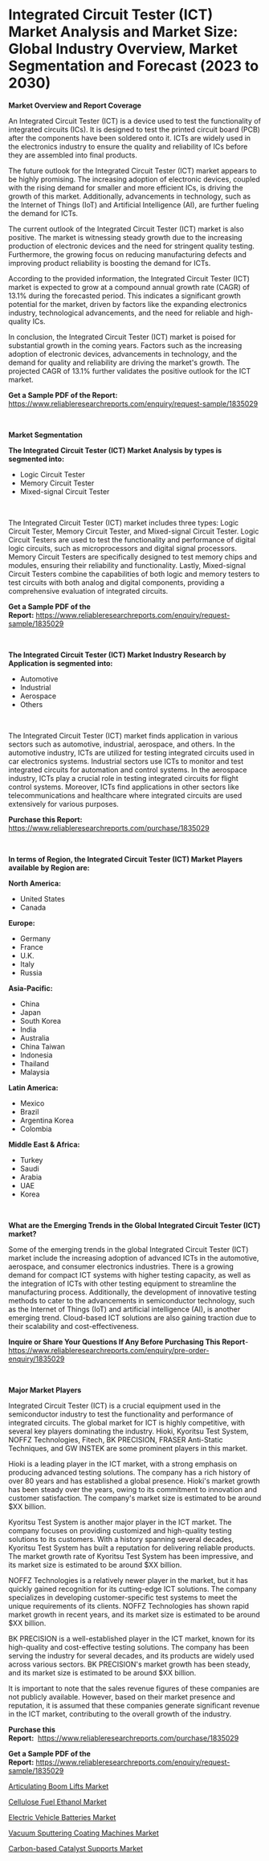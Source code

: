 <p><h1>Integrated Circuit Tester (ICT) Market Analysis and Market Size: Global Industry Overview, Market Segmentation and Forecast (2023 to 2030)</h1></p><p><strong>Market Overview and Report Coverage</strong></p>
<p><p>An Integrated Circuit Tester (ICT) is a device used to test the functionality of integrated circuits (ICs). It is designed to test the printed circuit board (PCB) after the components have been soldered onto it. ICTs are widely used in the electronics industry to ensure the quality and reliability of ICs before they are assembled into final products.</p><p>The future outlook for the Integrated Circuit Tester (ICT) market appears to be highly promising. The increasing adoption of electronic devices, coupled with the rising demand for smaller and more efficient ICs, is driving the growth of this market. Additionally, advancements in technology, such as the Internet of Things (IoT) and Artificial Intelligence (AI), are further fueling the demand for ICTs.</p><p>The current outlook of the Integrated Circuit Tester (ICT) market is also positive. The market is witnessing steady growth due to the increasing production of electronic devices and the need for stringent quality testing. Furthermore, the growing focus on reducing manufacturing defects and improving product reliability is boosting the demand for ICTs.</p><p>According to the provided information, the Integrated Circuit Tester (ICT) market is expected to grow at a compound annual growth rate (CAGR) of 13.1% during the forecasted period. This indicates a significant growth potential for the market, driven by factors like the expanding electronics industry, technological advancements, and the need for reliable and high-quality ICs.</p><p>In conclusion, the Integrated Circuit Tester (ICT) market is poised for substantial growth in the coming years. Factors such as the increasing adoption of electronic devices, advancements in technology, and the demand for quality and reliability are driving the market's growth. The projected CAGR of 13.1% further validates the positive outlook for the ICT market.</p></p>
<p><strong>Get a Sample PDF of the Report:</strong> <a href="https://www.reliableresearchreports.com/enquiry/request-sample/1835029">https://www.reliableresearchreports.com/enquiry/request-sample/1835029</a></p>
<p>&nbsp;</p>
<p><strong>Market Segmentation</strong></p>
<p><strong>The Integrated Circuit Tester (ICT) Market Analysis by types is segmented into:</strong></p>
<p><ul><li>Logic Circuit Tester</li><li>Memory Circuit Tester</li><li>Mixed-signal Circuit Tester</li></ul></p>
<p>&nbsp;</p>
<p><p>The Integrated Circuit Tester (ICT) market includes three types: Logic Circuit Tester, Memory Circuit Tester, and Mixed-signal Circuit Tester. Logic Circuit Testers are used to test the functionality and performance of digital logic circuits, such as microprocessors and digital signal processors. Memory Circuit Testers are specifically designed to test memory chips and modules, ensuring their reliability and functionality. Lastly, Mixed-signal Circuit Testers combine the capabilities of both logic and memory testers to test circuits with both analog and digital components, providing a comprehensive evaluation of integrated circuits.</p></p>
<p><strong>Get a Sample PDF of the Report:</strong>&nbsp;<a href="https://www.reliableresearchreports.com/enquiry/request-sample/1835029">https://www.reliableresearchreports.com/enquiry/request-sample/1835029</a></p>
<p>&nbsp;</p>
<p><strong>The Integrated Circuit Tester (ICT) Market Industry Research by Application is segmented into:</strong></p>
<p><ul><li>Automotive</li><li>Industrial</li><li>Aerospace</li><li>Others</li></ul></p>
<p>&nbsp;</p>
<p><p>The Integrated Circuit Tester (ICT) market finds application in various sectors such as automotive, industrial, aerospace, and others. In the automotive industry, ICTs are utilized for testing integrated circuits used in car electronics systems. Industrial sectors use ICTs to monitor and test integrated circuits for automation and control systems. In the aerospace industry, ICTs play a crucial role in testing integrated circuits for flight control systems. Moreover, ICTs find applications in other sectors like telecommunications and healthcare where integrated circuits are used extensively for various purposes.</p></p>
<p><strong>Purchase this Report:</strong>&nbsp; <a href="https://www.reliableresearchreports.com/purchase/1835029">https://www.reliableresearchreports.com/purchase/1835029</a></p>
<p>&nbsp;</p>
<p><strong>In terms of Region, the Integrated Circuit Tester (ICT) Market Players available by Region are:</strong></p>
<p>
    <p> <strong> North America: </strong>
        <ul>
            <li>United States</li>
            <li>Canada</li>
        </ul>
        </p> 
    <p> <strong> Europe: </strong>
        <ul>
            <li>Germany</li>
            <li>France</li>
            <li>U.K.</li>
            <li>Italy</li>
            <li>Russia</li>
        </ul>
        </p> 
    <p> <strong> Asia-Pacific: </strong>
        <ul>
            <li>China</li>
            <li>Japan</li>
            <li>South Korea</li>
            <li>India</li>
            <li>Australia</li>
            <li>China Taiwan</li>
            <li>Indonesia</li>
            <li>Thailand</li>
            <li>Malaysia</li>
        </ul>
        </p> 
    <p> <strong> Latin America: </strong>
        <ul>
            <li>Mexico</li>
            <li>Brazil</li>
            <li>Argentina Korea</li>
            <li>Colombia</li>
        </ul>
        </p> 
    <p> <strong> Middle East & Africa: </strong>
        <ul>
            <li>Turkey</li>
            <li>Saudi</li>
            <li>Arabia</li>
            <li>UAE</li>
            <li>Korea</li>
        </ul>
    </p>
    </p>
<p>&nbsp;</p>
<p><strong>What are the Emerging Trends in the Global Integrated Circuit Tester (ICT) market?</strong></p>
<p><p>Some of the emerging trends in the global Integrated Circuit Tester (ICT) market include the increasing adoption of advanced ICTs in the automotive, aerospace, and consumer electronics industries. There is a growing demand for compact ICT systems with higher testing capacity, as well as the integration of ICTs with other testing equipment to streamline the manufacturing process. Additionally, the development of innovative testing methods to cater to the advancements in semiconductor technology, such as the Internet of Things (IoT) and artificial intelligence (AI), is another emerging trend. Cloud-based ICT solutions are also gaining traction due to their scalability and cost-effectiveness.</p></p>
<p><strong>Inquire or Share Your Questions If Any Before Purchasing This Report</strong>- <a href="https://www.reliableresearchreports.com/enquiry/pre-order-enquiry/1835029">https://www.reliableresearchreports.com/enquiry/pre-order-enquiry/1835029</a></p>
<p>&nbsp;</p>
<p><strong>Major Market Players</strong></p>
<p><p>Integrated Circuit Tester (ICT) is a crucial equipment used in the semiconductor industry to test the functionality and performance of integrated circuits. The global market for ICT is highly competitive, with several key players dominating the industry. Hioki, Kyoritsu Test System, NOFFZ Technologies, Fitech, BK PRECISION, FRASER Anti-Static Techniques, and GW INSTEK are some prominent players in this market.</p><p> </p><p>Hioki is a leading player in the ICT market, with a strong emphasis on producing advanced testing solutions. The company has a rich history of over 80 years and has established a global presence. Hioki's market growth has been steady over the years, owing to its commitment to innovation and customer satisfaction. The company's market size is estimated to be around $XX billion.</p><p>Kyoritsu Test System is another major player in the ICT market. The company focuses on providing customized and high-quality testing solutions to its customers. With a history spanning several decades, Kyoritsu Test System has built a reputation for delivering reliable products. The market growth rate of Kyoritsu Test System has been impressive, and its market size is estimated to be around $XX billion.</p><p>NOFFZ Technologies is a relatively newer player in the market, but it has quickly gained recognition for its cutting-edge ICT solutions. The company specializes in developing customer-specific test systems to meet the unique requirements of its clients. NOFFZ Technologies has shown rapid market growth in recent years, and its market size is estimated to be around $XX billion.</p><p>BK PRECISION is a well-established player in the ICT market, known for its high-quality and cost-effective testing solutions. The company has been serving the industry for several decades, and its products are widely used across various sectors. BK PRECISION's market growth has been steady, and its market size is estimated to be around $XX billion.</p><p>It is important to note that the sales revenue figures of these companies are not publicly available. However, based on their market presence and reputation, it is assumed that these companies generate significant revenue in the ICT market, contributing to the overall growth of the industry.</p></p>
<p><strong>Purchase this Report:</strong>&nbsp;&nbsp;<a href="https://www.reliableresearchreports.com/purchase/1835029">https://www.reliableresearchreports.com/purchase/1835029</a></p>
<p></p>
<p><strong>Get a Sample PDF of the Report:</strong>&nbsp;<a href="https://www.reliableresearchreports.com/enquiry/request-sample/1835029">https://www.reliableresearchreports.com/enquiry/request-sample/1835029</a></p>
<p><p><a href="https://medium.com/@lloydgrimes52/articulating-boom-lifts-market-furnishes-information-on-market-share-market-trends-and-market-bf945b1500f5">Articulating Boom Lifts Market</a></p><p><a href="https://github.com/castoriffic/Market-Research-Report-List-1/blob/main/cellulose-fuel-ethanol-market.md">Cellulose Fuel Ethanol Market</a></p><p><a href="https://www.linkedin.com/pulse/electric-vehicle-batteries-market-size-2023-2030-global/">Electric Vehicle Batteries Market</a></p><p><a href="https://github.com/mabutironaldo/Market-Research-Report-List-1/blob/main/vacuum-sputtering-coating-machines-market.md">Vacuum Sputtering Coating Machines Market</a></p><p><a href="https://medium.com/@roscoemayer1990/carbon-based-catalyst-supports-market-insights-into-market-cagr-market-trends-and-growth-eafb5933b856">Carbon-based Catalyst Supports Market</a></p></p>